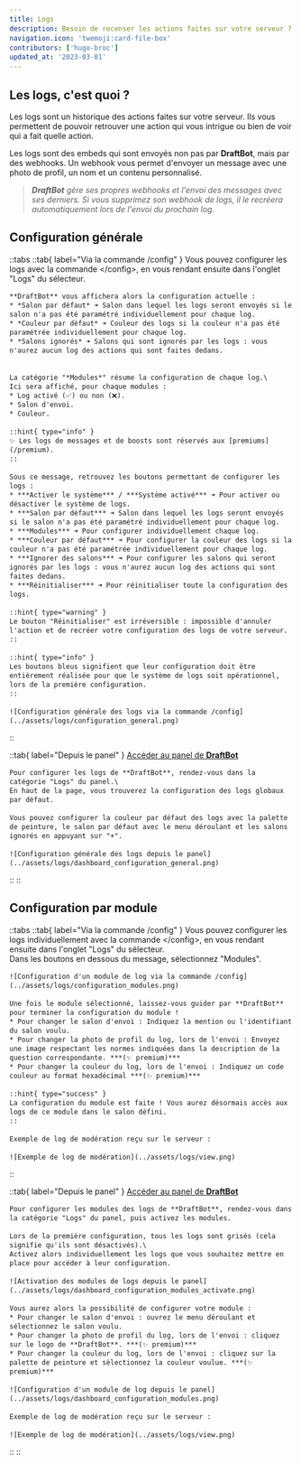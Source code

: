 ```yaml
---
title: Logs
description: Besoin de recenser les actions faites sur votre serveur ? Les logs sont là pour vous !
navigation.icon: 'twemoji:card-file-box'
contributors: ['hugo-broc']
updated_at: '2023-03-01'
---
```


## Les logs, c'est quoi ?

Les logs sont un historique des actions faites sur votre serveur. Ils vous permettent de pouvoir retrouver une action qui vous intrigue ou bien de voir qui a fait quelle action.

Les logs sont des embeds qui sont envoyés non pas par **DraftBot**, mais par des webhooks. Un webhook vous permet d'envoyer un message avec une photo de profil, un nom et un contenu personnalisé.
> ***DraftBot** gère ses propres webhooks et l'envoi des messages avec ses derniers. Si vous supprimez son webhook de logs, il le recréera automatiquement lors de l'envoi du prochain log.*

## Configuration générale

::tabs
  ::tab{ label="Via la commande /config" }
    Vous pouvez configurer les logs avec la commande \</config>, en vous rendant ensuite dans l'onglet "Logs" du sélecteur.

    **DraftBot** vous affichera alors la configuration actuelle :
    * *Salon par défaut* ➜ Salon dans lequel les logs seront envoyés si le salon n'a pas été paramétré individuellement pour chaque log.
    * *Couleur par défaut* ➜ Couleur des logs si la couleur n'a pas été paramétrée individuellement pour chaque log.
    * *Salons ignorés* ➜ Salons qui sont ignorés par les logs : vous n'aurez aucun log des actions qui sont faites dedans.


    La catégorie "*Modules*" résume la configuration de chaque log.\
    Ici sera affiché, pour chaque modules :
    * Log activé (✅) ou non (❌).
    * Salon d'envoi.
    * Couleur.

    ::hint{ type="info" }
    ✨ Les logs de messages et de boosts sont réservés aux [premiums](/premium).
    ::

    Sous ce message, retrouvez les boutons permettant de configurer les logs :
    * ***Activer le système*** / ***Système activé*** ➜ Pour activer ou désactiver le système de logs.
    * ***Salon par défaut*** ➜ Salon dans lequel les logs seront envoyés si le salon n'a pas été paramétré individuellement pour chaque log.
    * ***Modules*** ➜ Pour configurer individuellement chaque log.
    * ***Couleur par défaut*** ➜ Pour configurer la couleur des logs si la couleur n'a pas été paramétrée individuellement pour chaque log.
    * ***Ignorer des salons*** ➜ Pour configurer les salons qui seront ignorés par les logs : vous n'aurez aucun log des actions qui sont faites dedans.
    * ***Réinitialiser*** ➜ Pour réinitialiser toute la configuration des logs.

    ::hint{ type="warning" }
    Le bouton "Réinitialiser" est irréversible : impossible d'annuler l'action et de recréer votre configuration des logs de votre serveur.
    ::

    ::hint{ type="info" }
    Les boutons bleus signifient que leur configuration doit être entièrement réalisée pour que le système de logs soit opérationnel, lors de la première configuration.
    ::

    ![Configuration générale des logs via la commande /config](../assets/logs/configuration_general.png)
  ::

  ::tab{ label="Depuis le panel" }
    [Accéder au panel de **DraftBot**](/dashboard)

    Pour configurer les logs de **DraftBot**, rendez-vous dans la catégorie "Logs" du panel.\
    En haut de la page, vous trouverez la configuration des logs globaux par défaut.

    Vous pouvez configurer la couleur par défaut des logs avec la palette de peinture, le salon par défaut avec le menu déroulant et les salons ignorés en appuyant sur "+".

    ![Configuration générale des logs depuis le panel](../assets/logs/dashboard_configuration_general.png)
  ::
::

## Configuration par module

::tabs
  ::tab{ label="Via la commande /config" }
    Vous pouvez configurer les logs individuellement avec la commande \</config>, en vous rendant ensuite dans l'onglet "Logs" du sélecteur.\
    Dans les boutons en dessous du message, sélectionnez "Modules".

    ![Configuration d'un module de log via la commande /config](../assets/logs/configuration_modules.png)

    Une fois le module sélectionné, laissez-vous guider par **DraftBot** pour terminer la configuration du module !
    * Pour changer le salon d'envoi : Indiquez la mention ou l'identifiant du salon voulu.
    * Pour changer la photo de profil du log, lors de l'envoi : Envoyez une image respectant les normes indiquées dans la description de la question correspondante. ***(✨ premium)***
    * Pour changer la couleur du log, lors de l'envoi : Indiquez un code couleur au format hexadécimal ***(✨ premium)***

    ::hint{ type="success" }
    La configuration du module est faite ! Vous aurez désormais accès aux logs de ce module dans le salon défini.
    ::

    Exemple de log de modération reçu sur le serveur :

    ![Exemple de log de modération](../assets/logs/view.png)
  ::

  ::tab{ label="Depuis le panel" }
    [Accéder au panel de **DraftBot**](/dashboard)

    Pour configurer les modules des logs de **DraftBot**, rendez-vous dans la catégorie "Logs" du panel, puis activez les modules.

    Lors de la première configuration, tous les logs sont grisés (cela signifie qu'ils sont désactivés).\
    Activez alors individuellement les logs que vous souhaitez mettre en place pour accéder à leur configuration.

    ![Activation des modules de logs depuis le panel](../assets/logs/dashboard_configuration_modules_activate.png)

    Vous aurez alors la possibilité de configurer votre module :
    * Pour changer le salon d'envoi : ouvrez le menu déroulant et sélectionnez le salon voulu.
    * Pour changer la photo de profil du log, lors de l'envoi : cliquez sur le logo de **DraftBot**. ***(✨ premium)***
    * Pour changer la couleur du log, lors de l'envoi : cliquez sur la palette de peinture et sélectionnez la couleur voulue. ***(✨ premium)***

    ![Configuration d'un module de log depuis le panel](../assets/logs/dashboard_configuration_modules.png)

    Exemple de log de modération reçu sur le serveur :

    ![Exemple de log de modération](../assets/logs/view.png)
  ::
::
